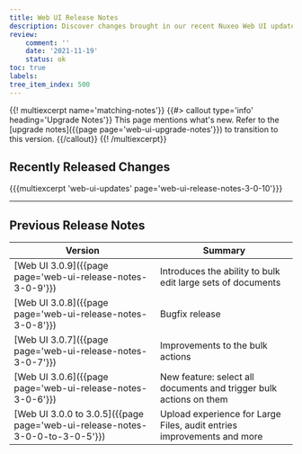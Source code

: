 ```yaml
---
title: Web UI Release Notes
description: Discover changes brought in our recent Nuxeo Web UI updates.
review:
    comment: ''
    date: '2021-11-19'
    status: ok
toc: true
labels:
tree_item_index: 500
---
```


{{! multiexcerpt name='matching-notes'}}
{{#> callout type='info' heading='Upgrade Notes'}}
This page mentions what's new. Refer to the [upgrade notes]({{page page='web-ui-upgrade-notes'}}) to transition to this version.
{{/callout}}
{{! /multiexcerpt}}

## Recently Released Changes

{{{multiexcerpt 'web-ui-updates' page='web-ui-release-notes-3-0-10'}}}

---

## Previous Release Notes

<!-- | [Web UI 3.0.10]({{page page='web-ui-release-notes-3-0-9'}})               | Introduces the ability to search and browse documents across multiple repositories                     | -->

| Version                                                                       | Summary                                                                    |
| ----------------------------------------------------------------------------- | -------------------------------------------------------------------------- |
| [Web UI 3.0.9]({{page page='web-ui-release-notes-3-0-9'}})                    | Introduces the ability to bulk edit large sets of documents                |
| [Web UI 3.0.8]({{page page='web-ui-release-notes-3-0-8'}})                    | Bugfix release                                                             |
| [Web UI 3.0.7]({{page page='web-ui-release-notes-3-0-7'}})                    | Improvements to the bulk actions                                           |
| [Web UI 3.0.6]({{page page='web-ui-release-notes-3-0-6'}})                    | New feature: select all documents and trigger bulk actions on them         |
| [Web UI 3.0.0 to 3.0.5]({{page page='web-ui-release-notes-3-0-0-to-3-0-5'}})  | Upload experience for Large Files, audit entries improvements and more     |
